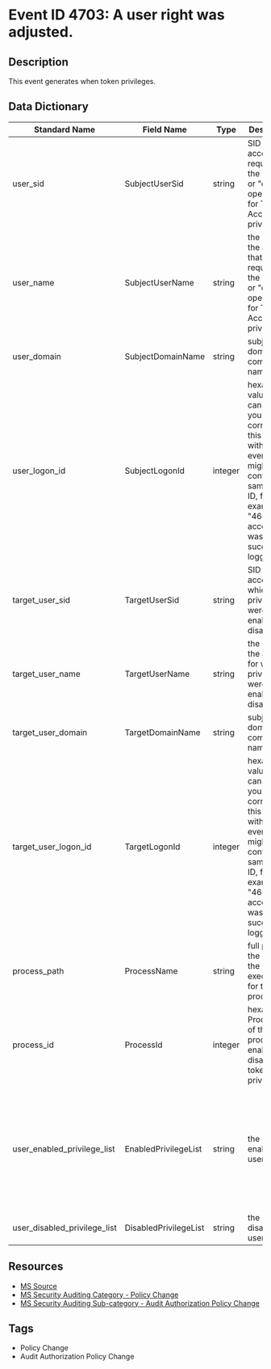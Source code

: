 # Event ID 4703: A user right was adjusted.

## Description
This event generates when token privileges.

## Data Dictionary
|Standard Name|Field Name|Type|Description|Sample Value|
|---|---|---|---|---|
|user_sid|SubjectUserSid|string|SID of account that requested the "enable" or "disable" operation for Target Account privileges.|S-1-5-18|
|user_name|SubjectUserName|string|the name of the account that requested the "enable" or "disable" operation for Target Account privileges.|WIN-GG82ULGC9GO$|
|user_domain|SubjectDomainName|string|subject's domain or computer name.|CONTOSO|
|user_logon_id|SubjectLogonId|integer|hexadecimal value that can help you correlate this event with recent events that might contain the same Logon ID, for example, "4624: An account was successfully logged on."|0x3e7|
|target_user_sid|TargetUserSid|string|SID of account for which privileges were enabled or disabled.|S-1-5-18|
|target_user_name|TargetUserName|string|the name of the account for which privileges were enabled or disabled.|WIN-GG82ULGC9GO$|
|target_user_domain|TargetDomainName|string|subject's domain or computer name.|CONTOSO|
|target_user_logon_id|TargetLogonId|integer|hexadecimal value that can help you correlate this event with recent events that might contain the same Logon ID, for example, "4624: An account was successfully logged on."|0x3e7|
|process_path|ProcessName|string|full path and the name of the executable for the process.|C:\Windows\System32\svchost.exe|
|process_id|ProcessId|integer|hexadecimal Process ID of the process that enabled or disabled token privileges.|0x270|
|user_enabled_privilege_list|EnabledPrivilegeList|string|the list of enabled user rights.|SeAssignPrimaryTokenPrivilege SeIncreaseQuotaPrivilege SeSecurityPrivilege SeTakeOwnershipPrivilege SeLoadDriverPrivilege SeSystemtimePrivilege SeBackupPrivilege SeRestorePrivilege SeShutdownPrivilege SeSystemEnvironmentPrivilege SeUndockPrivilege SeManageVolumePrivilege|
|user_disabled_privilege_list|DisabledPrivilegeList|string|the list of disabled user rights|-|

## Resources
* [MS Source](https://github.com/MicrosoftDocs/windows-itpro-docs/blob/public/windows/security/threat-protection/auditing/event-4703.md)
* [MS Security Auditing Category - Policy Change](https://docs.microsoft.com/en-us/windows/security/threat-protection/auditing/advanced-security-audit-policy-settings#policy-change)
* [MS Security Auditing Sub-category - Audit Authorization Policy Change](https://github.com/MicrosoftDocs/windows-itpro-docs/tree/master/windows/security/threat-protection/auditing/audit-authorization-policy-change.md)

## Tags
* Policy Change
* Audit Authorization Policy Change